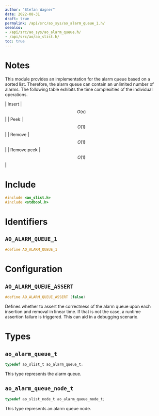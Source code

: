 ```yaml
---
author: "Stefan Wagner"
date: 2022-08-31
draft: true
permalink: /api/src/ao_sys/ao_alarm_queue_1.h/
seealso:
- /api/src/ao_sys/ao_alarm_queue.h/
- /api/src/ao/ao_slist.h/
toc: true
---
```


# Notes

This module provides an implementation for the alarm queue based on a sorted list. Therefore, the alarm queue can contain an unlimited number of alarms. The following table exhibits the time complexities of the individual operations.

| Insert | $$O(n)$$ |
| Peek | $$O(1)$$ |
| Remove | $$O(1)$$ |
| Remove peek | $$O(1)$$ |

# Include

```c
#include <ao_slist.h>
#include <stdbool.h>
```

# Identifiers

## `AO_ALARM_QUEUE_1`

```c
#define AO_ALARM_QUEUE_1
```

# Configuration

## `AO_ALARM_QUEUE_ASSERT`

```c
#define AO_ALARM_QUEUE_ASSERT (false)
```

Defines whether to assert the correctness of the alarm queue upon each insertion and removal in linear time. If that is not the case, a runtime assertion failure is triggered. This can aid in a debugging scenario.

# Types

## `ao_alarm_queue_t`

```c
typedef ao_slist_t ao_alarm_queue_t;
```

This type represents the alarm queue.

## `ao_alarm_queue_node_t`

```c
typedef ao_slist_node_t ao_alarm_queue_node_t;
```

This type represents an alarm queue node.
